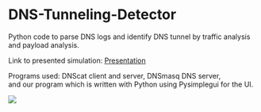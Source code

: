 # DNS-Tunneling-Detector
Python code to parse DNS logs and identify DNS tunnel by
traffic analysis and payload analysis.

Link to presented simulation: <a href="https://github.com/o500/DNS-Tunneling-Detector/blob/64c03581019011b0d5f0cb1f618c1925156bb887/DNS%20TUNNELING%20DETECTOR.pdf">Presentation</a>

Programs used: DNScat client and server, DNSmasq DNS server,<br>
and our program which is written with Python using Pysimplegui for the UI.

<img src="https://github.com/o500/DNS-Tunneling-Detector/blob/78a71533eff85116c1a63fe30611fc166c2d3528/Detector.JPG">
